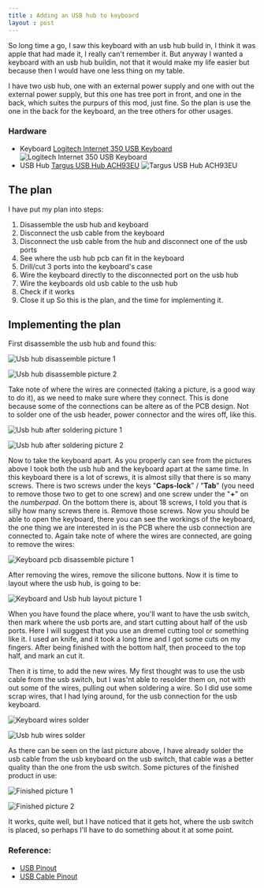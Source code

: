 ```yaml
---
title : Adding an USB hub to keyboard
layout : post
---
```

So long time a go, I saw this keyboard with an usb hub build in, I think it was apple that had made it, I really can't remember it. But anyway I wanted a keyboard with an usb hub buildin, not that it would make my life easier but because then I would have one less thing on my table.

I have two usb hub, one with an external power supply and one with out the external power supply, but this one has tree port in front, and one in the back, which suites the purpurs of this mod, just fine.
So the plan is use the one in the back for the keyboard, an the tree others for other usages.

### Hardware
* Keyboard [Logitech Internet 350 USB Keyboard](http://www.logitech.com/en-roeu/for-business/products/keyboards/devices/585) 
	![Logitech Internet 350 USB Keyboard](/images/2011-11-09-adding-an-usb-hub-to-keyboard/logitech_350_keyboard.png)
* USB Hub [Targus USB Hub ACH93EU](http://www.targus.com/uk/drivers_manuals.asp?SKU=ACH93EU)
	![Targus USB Hub ACH93EU](/images/2011-11-09-adding-an-usb-hub-to-keyboard/targus_usb_hub.jpg)

## The plan
I have put my plan into steps:
1. Disassemble the usb hub and keyboard
2. Disconnect the usb cable from the keyboard
3. Disconnect the usb cable from the hub and disconnect one of the usb ports
4. See where the usb hub pcb can fit in the keyboard
5. Drill/cut 3 ports into the keyboard's case
6. Wire the keyboard directly to the disconnected port on the usb hub
7. Wire the keyboards old usb cable to the usb hub
8. Check if it works
9. Close it up
So this is the plan, and the time for implementing it.

## Implementing the plan
First disassemble the usb hub and found this:

![Usb hub disassemble picture 1](/images/2011-11-09-adding-an-usb-hub-to-keyboard/usb-dis-1.jpg)

![Usb hub disassemble picture 2](/images/2011-11-09-adding-an-usb-hub-to-keyboard/usb-dis-2.jpg)

Take note of where the wires are connected (taking a picture, is a good way to do it), as we need to make sure where they connect. This is done because some of the connections can be altere as of the PCB design. Not to solder one of the usb header, power connector and the wires off, like this.

![Usb hub after soldering picture 1](/images/2011-11-09-adding-an-usb-hub-to-keyboard/usb-solder-1.jpg)

![Usb hub after soldering picture 2](/images/2011-11-09-adding-an-usb-hub-to-keyboard/usb-solder-2.jpg)

Now to take the keyboard apart. As you properly can see from the pictures above I took both the usb hub and the keyboard apart at the same time. In this keyboard there is a lot of screws, it is almost silly that there is so many screws. There is two screws under the keys "<b>Caps-lock</b>" / "<b>Tab</b>" (you need to remove those two to get to one screw) and one screw under the "<b>+</b>" on the <i>numberpad</i>. On the bottom there is, about 18 screws, I told you that is silly how many screws there is. Remove those screws.
Now you should be able to open the keyboard, there you can see the workings of the keyboard, the one thing we are interested in is the PCB where the usb connection are connected to.
Again take note of where the wires are connected, are going to remove the wires:

![Keyboard pcb disassemble picture 1](/images/2011-11-09-adding-an-usb-hub-to-keyboard/keyboard-dis-1.jpg)

After removing the wires, remove the silicone buttons. Now it is time to layout where the usb hub, is going to be:

![Keyboard and Usb hub layout picture 1](/images/2011-11-09-adding-an-usb-hub-to-keyboard/keyboard-usb-layout-1.jpg)

When you have found the place where, you'll want to have the usb switch, then mark where the usb ports are, and start cutting about half of the usb ports. Here I will suggest that you use an dremel cutting tool or something like it. I used an knife, and it took a long time and I got some cuts on my fingers. 
After being finished with the bottom half, then proceed to the top half, and mark an cut it.

Then it is time, to add the new wires. My first thought was to use the usb cable from the usb switch, but I was'nt able to resolder them on, not with out some of the wires, pulling out when soldering a wire. So I did use some scrap wires, that I had lying around, for the usb connection for the usb keyboard.

![Keyboard wires solder](/images/2011-11-09-adding-an-usb-hub-to-keyboard/wire-solder-1.jpg)

![Usb hub wires solder](/images/2011-11-09-adding-an-usb-hub-to-keyboard/wire-solder-2.jpg)

As there can be seen on the last picture above, I have already solder the usb cable from the usb keyboard on the usb switch, that cable was a better quality than the one from the usb switch.
Some pictures of the finished product in use:

![Finished picture 1](/images/2011-11-09-adding-an-usb-hub-to-keyboard/finished_1.jpg)

![Finished picture 2](/images/2011-11-09-adding-an-usb-hub-to-keyboard/finished_2.jpg)

It works, quite well, but I have noticed that it gets hot, where the usb switch is placed, so perhaps I'll have to do something about it at some point.

### Reference:
* [USB Pinout](http://pinouts.ru/Slots/USB_pinout.shtml)
* [USB Cable Pinout](http://pinouts.ru/SerialPortsCables/usb_cable_pinout.shtml)
